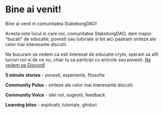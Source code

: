 # Bine ai venit!

Bine ai venit in comunitatea StakeborgDAO!

Acesta este locul in care noi, comunitatea StakeborgDAO, dam inapoi "bucati" de educatie, povesti sau tutoriale si tot aici pastram sinteze ale celor mai interesante discutii.

Ne bucuram sa vedem ca esti interesat de educatie cryto, speram sa afli lucruri noi si de ce nu, chiar tu sa participi cu articole sau povesti. [Ne vedem pe Discord!](https://discord.gg/gZkCnaGA53)

**5 minute stories** - povesti, experiente, filosofie

**Community Pulse** - sinteze ale celor mai interesante discutii

**Community Voice** - idei noi, sugestii, feedback

**Learning bites** - explicatii, tutoriale, ghiduri
